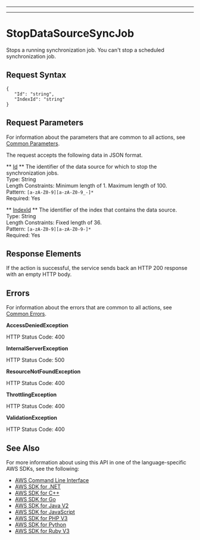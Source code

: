 --------

--------

# StopDataSourceSyncJob<a name="API_StopDataSourceSyncJob"></a>

Stops a running synchronization job\. You can't stop a scheduled synchronization job\.

## Request Syntax<a name="API_StopDataSourceSyncJob_RequestSyntax"></a>

```
{
   "Id": "string",
   "IndexId": "string"
}
```

## Request Parameters<a name="API_StopDataSourceSyncJob_RequestParameters"></a>

For information about the parameters that are common to all actions, see [Common Parameters](CommonParameters.md)\.

The request accepts the following data in JSON format\.

 ** [Id](#API_StopDataSourceSyncJob_RequestSyntax) **   <a name="Kendra-StopDataSourceSyncJob-request-Id"></a>
The identifier of the data source for which to stop the synchronization jobs\.  
Type: String  
Length Constraints: Minimum length of 1\. Maximum length of 100\.  
Pattern: `[a-zA-Z0-9][a-zA-Z0-9_-]*`   
Required: Yes

 ** [IndexId](#API_StopDataSourceSyncJob_RequestSyntax) **   <a name="Kendra-StopDataSourceSyncJob-request-IndexId"></a>
The identifier of the index that contains the data source\.  
Type: String  
Length Constraints: Fixed length of 36\.  
Pattern: `[a-zA-Z0-9][a-zA-Z0-9-]*`   
Required: Yes

## Response Elements<a name="API_StopDataSourceSyncJob_ResponseElements"></a>

If the action is successful, the service sends back an HTTP 200 response with an empty HTTP body\.

## Errors<a name="API_StopDataSourceSyncJob_Errors"></a>

For information about the errors that are common to all actions, see [Common Errors](CommonErrors.md)\.

 **AccessDeniedException**   
  
HTTP Status Code: 400

 **InternalServerException**   
  
HTTP Status Code: 500

 **ResourceNotFoundException**   
  
HTTP Status Code: 400

 **ThrottlingException**   
  
HTTP Status Code: 400

 **ValidationException**   
  
HTTP Status Code: 400

## See Also<a name="API_StopDataSourceSyncJob_SeeAlso"></a>

For more information about using this API in one of the language\-specific AWS SDKs, see the following:
+  [AWS Command Line Interface](https://docs.aws.amazon.com/goto/aws-cli/kendra-2019-02-03/StopDataSourceSyncJob) 
+  [AWS SDK for \.NET](https://docs.aws.amazon.com/goto/DotNetSDKV3/kendra-2019-02-03/StopDataSourceSyncJob) 
+  [AWS SDK for C\+\+](https://docs.aws.amazon.com/goto/SdkForCpp/kendra-2019-02-03/StopDataSourceSyncJob) 
+  [AWS SDK for Go](https://docs.aws.amazon.com/goto/SdkForGoV1/kendra-2019-02-03/StopDataSourceSyncJob) 
+  [AWS SDK for Java V2](https://docs.aws.amazon.com/goto/SdkForJavaV2/kendra-2019-02-03/StopDataSourceSyncJob) 
+  [AWS SDK for JavaScript](https://docs.aws.amazon.com/goto/AWSJavaScriptSDK/kendra-2019-02-03/StopDataSourceSyncJob) 
+  [AWS SDK for PHP V3](https://docs.aws.amazon.com/goto/SdkForPHPV3/kendra-2019-02-03/StopDataSourceSyncJob) 
+  [AWS SDK for Python](https://docs.aws.amazon.com/goto/boto3/kendra-2019-02-03/StopDataSourceSyncJob) 
+  [AWS SDK for Ruby V3](https://docs.aws.amazon.com/goto/SdkForRubyV3/kendra-2019-02-03/StopDataSourceSyncJob) 